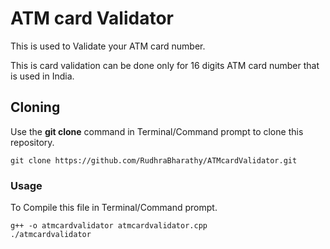 # ATM card Validator

This is used to Validate your ATM card number.

This is card validation can be done only for 16 digits ATM card number that is used in India.

## Cloning

Use the **git clone** command in Terminal/Command prompt to clone this repository.

```git clone https://github.com/RudhraBharathy/ATMcardValidator.git ```

### Usage

To Compile this file in Terminal/Command prompt.

```
g++ -o atmcardvalidator atmcardvalidator.cpp
./atmcardvalidator
```

